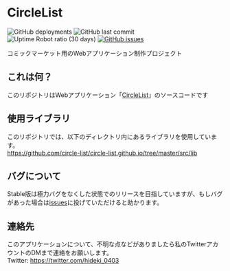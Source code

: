 # CircleList
![GitHub deployments](https://img.shields.io/github/deployments/circle-list/circle-list.github.io/github-pages?label=deploy&style=flat-square)
![GitHub last commit](https://img.shields.io/github/last-commit/circle-list/circle-list.github.io?style=flat-square)
![Uptime Robot ratio (30 days)](https://img.shields.io/uptimerobot/ratio/m784777490-bc51bf4041cea31044af8aed?style=flat-square)
[![GitHub issues](https://img.shields.io/github/issues/circle-list/circle-list.github.io?style=flat-square)](https://github.com/circle-list/circle-list.github.io/issues)

コミックマーケット用のWebアプリケーション制作プロジェクト
## これは何？
このリポジトリはWebアプリケーション「[CircleList](https://circlelist.ga/)」のソースコードです  
## 使用ライブラリ
このリポジトリでは、以下のディレクトリ内にあるライブラリを使用しています。  
https://github.com/circle-list/circle-list.github.io/tree/master/src/lib  
## バグについて
Stable版は極力バグをなくした状態でのリリースを目指していますが、もしバグがあった場合は[issues](https://github.com/circle-list/circle-list.github.io/issues)に投げていただけると助かります。  
## 連絡先
このアプリケーションについて、不明な点などがありましたら私のTwitterアカウントのDMまで連絡をお願いします。  
Twitter: https://twitter.com/hideki_0403
